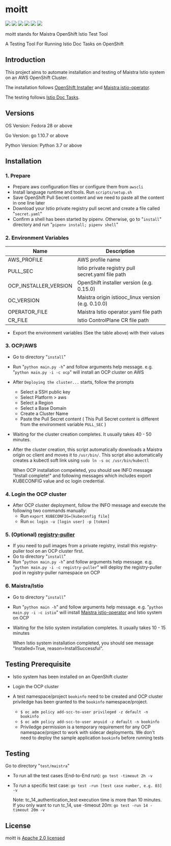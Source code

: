 # moitt

[![](https://img.shields.io/github/watchers/yxun/moitt.svg?style=flat)](https://github.com/yxun/moitt/watchers)
[![](https://img.shields.io/github/stars/yxun/moitt.svg?style=flat)](https://github.com/yxun/moitt/stargazers)
[![](https://img.shields.io/github/forks/yxun/moitt.svg?style=flat)](https://github.com/yxun/moitt/network/members)
[![](https://img.shields.io/github/issues-pr-closed-raw/yxun/moitt.svg?style=flat)](https://github.com/yxun/moitt/issues)
[![](https://img.shields.io/badge/License-Apache%202.0-blue.svg?style=flat)](https://github.com/yxun/moitt/blob/master/LICENSE)
![](https://img.shields.io/github/repo-size/yxun/moitt.svg?style=flat)


moitt stands for Maistra OpenShift Istio Test Tool

A Testing Tool For Running Istio Doc Tasks on OpenShift

## Introduction

This project aims to automate installation and testing of  Maistra Istio system on an AWS OpenShift Cluster.

The installation follows [OpenShift Installer](https://github.com/openshift/installer) and [Maistra istio-operator](https://github.com/Maistra/istio-operator). 

The testing follows [Istio Doc Tasks](https://istio.io/docs/tasks/).


## Versions

OS Version: Fedora 28 or above

Go Version: go 1.10.7 or above

Python Version: Python 3.7 or above


## Installation

### 1. Prepare 

* Prepare aws configuration files or configure them from `awscli`
* Install language runtime and tools. Run `scripts/setup.sh`
* Save OpenShift Pull Secret content and we need to paste all the content in one line later
* Download your Istio private registry pull secret and create a file called "`secret.yaml`"
* Confirm a shell has been started by pipenv. Otherwise, go to "`install`" directory and run "`pipenv install; pipenv shell`"


### 2. Environment Variables

| Name        | Description |
| ----------- | ----------- |
| AWS_PROFILE | AWS profile name |
| PULL_SEC    | Istio private registry pull secret.yaml file path |
| OCP_INSTALLER_VERSION | OpenShift installer version (e.g. 0.15.0) |
| OC_VERSION | Maistra origin istiooc_linux version (e.g. 0.10.0) |
| OPERATOR_FILE | Maistra Istio operator.yaml file path |
| CR_FILE     | Istio ControlPlane CR file path  |

* Export the environment variables (See the table above) with their values


### 3. OCP/AWS
* Go to directory "`install`"
* Run "`python main.py -h`" and follow arguments help message. e.g. "`python main.py -i -c ocp`" will install an OCP cluster on AWS 
* After `Deploying the cluster...` starts, follow the prompts
  * Select a SSH public key
  * Select Platform > aws
  * Select a Region
  * Select a Base Domain
  * Create a Cluster Name
  * Paste the Pull Secret content ( This Pull Secret content is different from the environment variable `PULL_SEC` )
* Waiting for the cluster creation completes. It usually takes 40 - 50 minutes.
* After the cluster creation, this script automatically downloads a Maistra origin oc client and moves it to `/usr/bin/`. This script also automatically creates a kubectl soft link using `sudo ln -s oc /usr/bin/kubectl`

    When OCP installation compeleted, you should see INFO message "Install complete!" and following messages which includes export KUBECONFIG value and oc login credential.

### 4. Login the OCP cluster
* After OCP cluster deployment, follow the INFO message and execute the following two commands manually:
  * Run `export KUBECONFIG=[kubeconfig file]`
  * Run `oc login -u [login user] -p [token]`


### 5. (Optional) [registry-puller](https://github.com/knrc/registry-puller)
* If you need to pull images from a private registry, install this registry-puller tool on an OCP cluster first. 
* Go to directory "`install`"
* Run "`python main.py -h`" and follow arguments help message. e.g. "`python main.py -i -c registry-puller`" will deploy the registry-puller pod in registry-puller namespace on OCP


### 6. Maistra/Istio
* Go to directory "`install`"
* Run "`python main -h`" and follow arguments help message. e.g. "`python main.py -i -c istio`" will install [Maistra istio-operator](https://github.com/Maistra/istio-operator) and Istio system on OCP
* Waiting for the Istio system installation completes. It usually takes 10 - 15 minutes

    When Istio system installation completed, you should see message "Installed=True, reason=InstallSuccessful".


## Testing Prerequisite

* Istio system has been installed on an OpenShift cluster

* Login the OCP cluster 

* A test namespace/project `bookinfo` need to be created and OCP cluster priviledge has been granted to the `bookinfo` namespace/project. 
  * `$ oc adm policy add-scc-to-user privileged -z default -n bookinfo`
  * `$ oc adm policy add-scc-to-user anyuid -z default -n bookinfo`
  * Priviledge permission is a temporary requirement for any OCP namespace/project to work with sidecar deployments. We don't need to deploy the sample application `bookinfo` before running tests


## Testing

Go to directory "`test/maistra`" 
- To run all the test cases (End-to-End run): `go test -timeout 2h -v`
- To run a specific test case: `go test -run [test case number, e.g. 03] -v`
    
    Note: tc_14_authentication_test execution time is more than 10 minutes. If you only want to run tc_14, use -timeout 20m: `go test -run 14 -timeout 20m -v` 



## License

moitt is [Apache 2.0 licensed](https://github.com/yxun/moitt/blob/master/LICENSE)
